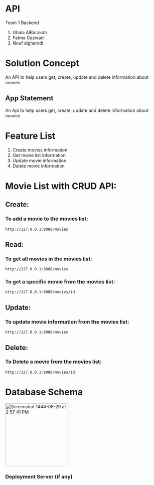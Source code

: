# API
Team 1 Backend
1. Ghala AlBarakati
2. Fatma Gazwani
3. Nouf alghamdi

# Solution Concept

An API to help users get, create, update and delete information about movies

## App Statement

An Api to help users get, create, update and delete information about movies

# Feature List

1. Create movies information
2. Get movie list information
2. Update movie information
4. Delete movie information


# Movie List with CRUD API:

## Create:
### To add a movie to the movies list:
    http://127.0.0.1:8080/movies


## Read:

### To get all movies in the movies list:
    http://127.0.0.1:8080/movies
 
 
### To get a specific movie from the movies list:
    http://127.0.0.1:8080/movies/id
  
  
## Update:

### To update movie information from the movies list:
    http://127.0.0.1:8080/movies
   
  
## Delete:
    
 ###  To Delete a movie from the movies list:
    http://127.0.0.1:8080/movies/id

  


# Database Schema

<img width="201" alt="Screenshot 1444-08-29 at 2 57 41 PM" src="https://user-images.githubusercontent.com/115143290/226599834-175b24ab-62a2-4385-9eb0-b8b8ddbffd09.png">



### Deployment Server (if any)
